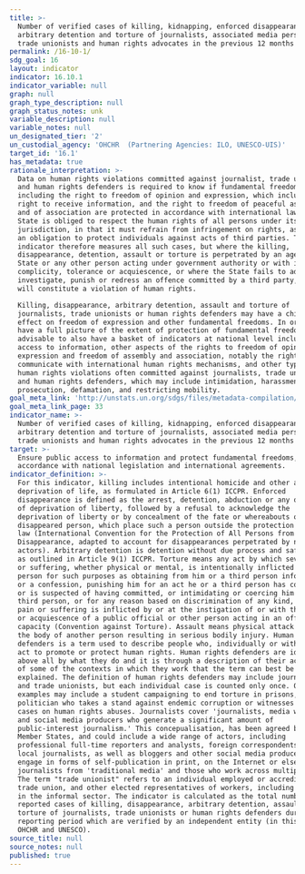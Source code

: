 ```yaml
---
title: >-
  Number of verified cases of killing, kidnapping, enforced disappearance,
  arbitrary detention and torture of journalists, associated media personnel,
  trade unionists and human rights advocates in the previous 12 months
permalink: /16-10-1/
sdg_goal: 16
layout: indicator
indicator: 16.10.1
indicator_variable: null
graph: null
graph_type_description: null
graph_status_notes: unk
variable_description: null
variable_notes: null
un_designated_tier: '2'
un_custodial_agency: 'OHCHR  (Partnering Agencies: ILO, UNESCO-UIS)'
target_id: '16.1'
has_metadata: true
rationale_interpretation: >-
  Data on human rights violations committed against journalist, trade unionists
  and human rights defenders is required to know if fundamental freedoms,
  including the right to freedom of opinion and expression, which includes the
  right to receive information, and the right to freedom of peaceful assembly
  and of association are protected in accordance with international law. The
  State is obliged to respect the human rights of all persons under its
  jurisdiction, in that it must refrain from infringement on rights, as well as
  an obligation to protect individuals against acts of third parties. The
  indicator therefore measures all such cases, but where the killing,
  disappearance, detention, assault or torture is perpetrated by an agent of the
  State or any other person acting under government authority or with its
  complicity, tolerance or acquiescence, or where the State fails to adequately
  investigate, punish or redress an offence committed by a third party, this
  will constitute a violation of human rights. 

  Killing, disappearance, arbitrary detention, assault and torture of
  journalists, trade unionists or human rights defenders may have a chilling
  effect on freedom of expression and other fundamental freedoms. In order to
  have a full picture of the extent of protection of fundamental freedoms, it is
  advisable to also have a basket of indicators at national level including on
  access to information, other aspects of the rights to freedom of opinion and
  expression and freedom of assembly and association, notably the right to
  communicate with international human rights mechanisms, and other types of
  human rights violations often committed against journalists, trade unionists
  and human rights defenders, which may include intimidation, harassment,
  prosecution, defamation, and restricting mobility.
goal_meta_link: 'http://unstats.un.org/sdgs/files/metadata-compilation/Metadata-Goal-16.pdf'
goal_meta_link_page: 33
indicator_name: >-
  Number of verified cases of killing, kidnapping, enforced disappearance,
  arbitrary detention and torture of journalists, associated media personnel,
  trade unionists and human rights advocates in the previous 12 months
target: >-
  Ensure public access to information and protect fundamental freedoms, in
  accordance with national legislation and international agreements.
indicator_definition: >-
  For this indicator, killing includes intentional homicide and other arbitrary
  deprivation of life, as formulated in Article 6(1) ICCPR. Enforced
  disappearance is defined as the arrest, detention, abduction or any other form
  of deprivation of liberty, followed by a refusal to acknowledge the
  deprivation of liberty or by concealment of the fate or whereabouts of the
  disappeared person, which place such a person outside the protection of the
  law (International Convention for the Protection of All Persons from Enforced
  Disappearance, adapted to account for disappearances perpetrated by non-State
  actors). Arbitrary detention is detention without due process and safeguards,
  as outlined in Article 9(1) ICCPR. Torture means any act by which severe pain
  or suffering, whether physical or mental, is intentionally inflicted on a
  person for such purposes as obtaining from him or a third person information
  or a confession, punishing him for an act he or a third person has committed
  or is suspected of having committed, or intimidating or coercing him or a
  third person, or for any reason based on discrimination of any kind, when such
  pain or suffering is inflicted by or at the instigation of or with the consent
  or acquiescence of a public official or other person acting in an official
  capacity (Convention against Torture). Assault means physical attack against
  the body of another person resulting in serious bodily injury. Human rights
  defenders is a term used to describe people who, individually or with others,
  act to promote or protect human rights. Human rights defenders are identified
  above all by what they do and it is through a description of their actions and
  of some of the contexts in which they work that the term can best be
  explained. The definition of human rights defenders may include journalists
  and trade unionists, but each individual case is counted only once. Other
  examples may include a student campaigning to end torture in prisons, a
  politician who takes a stand against endemic corruption or witnesses in court
  cases on human rights abuses. Journalists cover 'journalists, media workers
  and social media producers who generate a significant amount of
  public-interest journalism.' This concepualisation, has been agreed by UNESCO
  Member States, and could include a wide range of actors, including
  professional full-time reporters and analysts, foreign correspondents and
  local journalists, as well as bloggers and other social media producers who
  engage in forms of self-publication in print, on the Internet or elsewhere,
  journalists from 'traditional media' and those who work across multiple media.
  The term "trade unionist" refers to an individual employed or accredited by a
  trade union, and other elected representatives of workers, including workers
  in the informal sector. The indicator is calculated as the total number of
  reported cases of killing, disappearance, arbitrary detention, assault and
  torture of journalists, trade unionists or human rights defenders during the
  reporting period which are verified by an independent entity (in this case
  OHCHR and UNESCO).
source_title: null
source_notes: null
published: true
---
```

